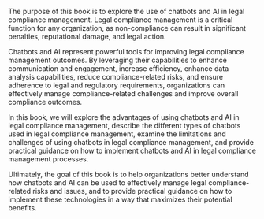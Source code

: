 
The purpose of this book is to explore the use of chatbots and AI in legal compliance management. Legal compliance management is a critical function for any organization, as non-compliance can result in significant penalties, reputational damage, and legal action.

Chatbots and AI represent powerful tools for improving legal compliance management outcomes. By leveraging their capabilities to enhance communication and engagement, increase efficiency, enhance data analysis capabilities, reduce compliance-related risks, and ensure adherence to legal and regulatory requirements, organizations can effectively manage compliance-related challenges and improve overall compliance outcomes.

In this book, we will explore the advantages of using chatbots and AI in legal compliance management, describe the different types of chatbots used in legal compliance management, examine the limitations and challenges of using chatbots in legal compliance management, and provide practical guidance on how to implement chatbots and AI in legal compliance management processes.

Ultimately, the goal of this book is to help organizations better understand how chatbots and AI can be used to effectively manage legal compliance-related risks and issues, and to provide practical guidance on how to implement these technologies in a way that maximizes their potential benefits.
